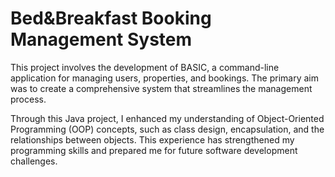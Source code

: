 #  Bed&Breakfast Booking Management System
This project involves the development of BASIC, a command-line application for managing users, properties, and bookings. The primary aim was to create a comprehensive system that streamlines the management process.

Through this Java project, I enhanced my understanding of Object-Oriented Programming (OOP) concepts, such as class design, encapsulation, and the relationships between objects. This experience has strengthened my programming skills and prepared me for future software development challenges.
